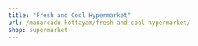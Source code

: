 ```yaml
---
title: "Fresh and Cool Hypermarket"
url: /manarcadu-kottayam/fresh-and-cool-hypermarket/
shop: supermarket
---
```

